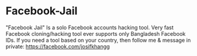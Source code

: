 # Facebook-Jail
"Facebook Jail" Is a solo Facebook accounts hacking tool. Very fast Facebook cloning/hacking tool ever supports only Bangladesh Facebook IDs. If you need a tool based on your country, then follow me &amp; message in private: https://facebook.com/josifkhangg
